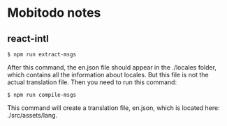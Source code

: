 # Mobitodo notes

## react-intl

`$ npm run extract-msgs`

After this command, the en.json file should appear in the ./locales folder, which contains all the information about locales. But this file is not the actual translation file. Then you need to run this command:

`$ npm run compile-msgs`

This command will create a translation file, en.json, which is located here: ./src/assets/lang.